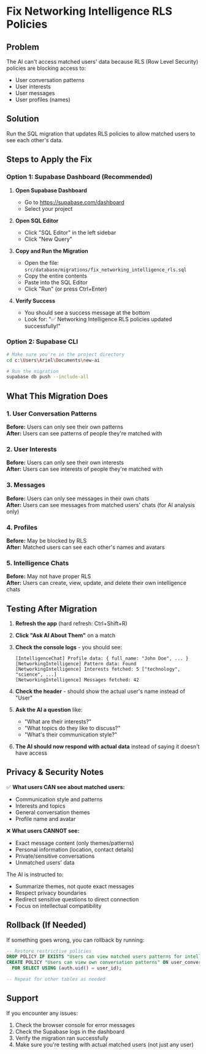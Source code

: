 # Fix Networking Intelligence RLS Policies

## Problem
The AI can't access matched users' data because RLS (Row Level Security) policies are blocking access to:
- User conversation patterns
- User interests  
- User messages
- User profiles (names)

## Solution
Run the SQL migration that updates RLS policies to allow matched users to see each other's data.

## Steps to Apply the Fix

### Option 1: Supabase Dashboard (Recommended)

1. **Open Supabase Dashboard**
   - Go to https://supabase.com/dashboard
   - Select your project

2. **Open SQL Editor**
   - Click "SQL Editor" in the left sidebar
   - Click "New Query"

3. **Copy and Run the Migration**
   - Open the file: `src/database/migrations/fix_networking_intelligence_rls.sql`
   - Copy the entire contents
   - Paste into the SQL Editor
   - Click "Run" (or press Ctrl+Enter)

4. **Verify Success**
   - You should see a success message at the bottom
   - Look for: "✅ Networking Intelligence RLS policies updated successfully!"

### Option 2: Supabase CLI

```bash
# Make sure you're in the project directory
cd c:\Users\Ariel\Documents\new-ai

# Run the migration
supabase db push --include-all
```

## What This Migration Does

### 1. User Conversation Patterns
**Before:** Users can only see their own patterns  
**After:** Users can see patterns of people they're matched with

### 2. User Interests
**Before:** Users can only see their own interests  
**After:** Users can see interests of people they're matched with

### 3. Messages
**Before:** Users can only see messages in their own chats  
**After:** Users can see messages from matched users' chats (for AI analysis only)

### 4. Profiles
**Before:** May be blocked by RLS  
**After:** Matched users can see each other's names and avatars

### 5. Intelligence Chats
**Before:** May not have proper RLS  
**After:** Users can create, view, update, and delete their own intelligence chats

## Testing After Migration

1. **Refresh the app** (hard refresh: Ctrl+Shift+R)

2. **Click "Ask AI About Them"** on a match

3. **Check the console logs** - you should see:
   ```
   [IntelligenceChat] Profile data: { full_name: "John Doe", ... }
   [NetworkingIntelligence] Pattern data: Found
   [NetworkingIntelligence] Interests fetched: 5 ["technology", "science", ...]
   [NetworkingIntelligence] Messages fetched: 42
   ```

4. **Check the header** - should show the actual user's name instead of "User"

5. **Ask the AI a question** like:
   - "What are their interests?"
   - "What topics do they like to discuss?"
   - "What's their communication style?"

6. **The AI should now respond with actual data** instead of saying it doesn't have access

## Privacy & Security Notes

✅ **What users CAN see about matched users:**
- Communication style and patterns
- Interests and topics
- General conversation themes
- Profile name and avatar

❌ **What users CANNOT see:**
- Exact message content (only themes/patterns)
- Personal information (location, contact details)
- Private/sensitive conversations
- Unmatched users' data

The AI is instructed to:
- Summarize themes, not quote exact messages
- Respect privacy boundaries
- Redirect sensitive questions to direct connection
- Focus on intellectual compatibility

## Rollback (If Needed)

If something goes wrong, you can rollback by running:

```sql
-- Restore restrictive policies
DROP POLICY IF EXISTS "Users can view matched users patterns for intelligence" ON user_conversation_patterns;
CREATE POLICY "Users can view own conversation patterns" ON user_conversation_patterns
  FOR SELECT USING (auth.uid() = user_id);

-- Repeat for other tables as needed
```

## Support

If you encounter any issues:
1. Check the browser console for error messages
2. Check the Supabase logs in the dashboard
3. Verify the migration ran successfully
4. Make sure you're testing with actual matched users (not just any user)
